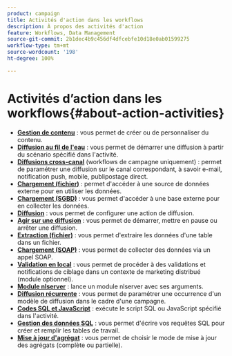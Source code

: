 ```yaml
---
product: campaign
title: Activités d'action dans les workflows
description: À propos des activités d'action
feature: Workflows, Data Management
source-git-commit: 2b1dec4b9c456df4dfcebfe10d18e0ab01599275
workflow-type: tm+mt
source-wordcount: '198'
ht-degree: 100%

---
```


# Activités d’action dans les workflows{#about-action-activities}

* **[Gestion de contenu](content-management.md)** : vous permet de créer ou de personnaliser du contenu.
* **[Diffusion au fil de l&#39;eau](continuous-delivery.md)** : vous permet de démarrer une diffusion à partir du scénario spécifié dans l&#39;activité.
* **[Diffusions cross-canal](cross-channel-deliveries.md)** (workflows de campagne uniquement) : permet de paramétrer une diffusion sur le canal correspondant, à savoir e-mail, notification push, mobile, publipostage direct.
* **[Chargement (fichier)](data-loading--rdbms-.md)** : permet d&#39;accéder à une source de données externe pour en utiliser les données.
* **[Chargement (SGBD)](data-loading--rdbms-.md)** : vous permet d&#39;accéder à une base externe pour en collecter les données.
* **[Diffusion](delivery.md)** : vous permet de configurer une action de diffusion.
* **[Agir sur une diffusion](delivery-control.md)** : vous permet de démarrer, mettre en pause ou arrêter une diffusion.
* **[Extraction (fichier)](extraction--file-.md)** : vous permet d&#39;extraire les données d&#39;une table dans un fichier.
* **[Chargement (SOAP)](loading-soap.md)** : vous permet de collecter des données via un appel SOAP.
* **[Validation en local](local-approval.md)** : vous permet de procéder à des validations et notifications de ciblage dans un contexte de marketing distribué (module optionnel).
* **[Module nlserver](nlserver-module.md)** : lance un module nlserver avec ses arguments.
* **[Diffusion récurrente](recurring-delivery.md)** : vous permet de paramétrer une occurrence d&#39;un modèle de diffusion dans le cadre d&#39;une campagne.
* **[Codes SQL et JavaScript](sql-code-and-javascript-code.md)** : exécute le script SQL ou JavaScript spécifié dans l&#39;activité.
* **[Gestion des données SQL](sql-data-management.md)** : vous permet d&#39;écrire vos requêtes SQL pour créer et remplir les tables de travail.
* **[Mise à jour d&#39;agrégat](update-aggregate.md)** : vous permet de choisir le mode de mise à jour des agrégats (complète ou partielle).

